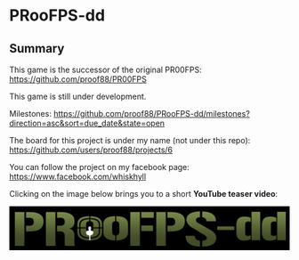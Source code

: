 # PRooFPS-dd


## Summary

This game is the successor of the original PR00FPS:
https://github.com/proof88/PR00FPS

This game is still under development.

Milestones: https://github.com/proof88/PRooFPS-dd/milestones?direction=asc&sort=due_date&state=open

The board for this project is under my name (not under this repo): https://github.com/users/proof88/projects/6

You can follow the project on my facebook page:
https://www.facebook.com/whiskhyll

Clicking on the image below brings you to a short **YouTube teaser video**:
<p align="center">
  <a href="http://www.youtube.com/watch?feature=player_embedded&v=XPMMzPYjR98" target="_blank"><img src="PR00FPS-dd-logo.png" alt="Click to see the video!"/></a>
</p>
